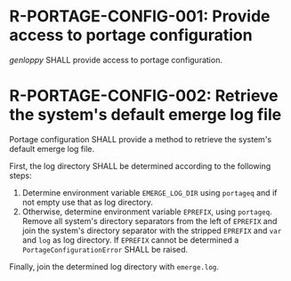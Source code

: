 # R-PORTAGE-CONFIG-001: Provide access to portage configuration #
*genloppy* SHALL provide access to portage configuration.

# R-PORTAGE-CONFIG-002: Retrieve the system's default emerge log file #
Portage configuration SHALL provide a method to retrieve the system's default emerge log file.

First, the log directory SHALL be determined according to the following steps:
  1. Determine environment variable `EMERGE_LOG_DIR` using `portageq` and if not empty use that as log directory.
  2. Otherwise, determine environment variable `EPREFIX`, using `portageq`. Remove all system's directory separators from the left of `EPREFIX` and join the system's directory separator with the stripped `EPREFIX` and `var` and `log` as log directory. If `EPREFIX` cannot be determined a `PortageConfigurationError` SHALL be raised.

Finally, join the determined log directory with `emerge.log`.
